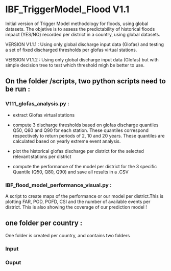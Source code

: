 # IBF_TriggerModel_Flood V1.1

Initial version of Trigger Model methodology for floods, using global datasets. The objetive is to assess the predictability of historical floods impact (YES/NO)  recorded per district in a country, using global datasets.

VERSION V1.1.1 : Using only global discharge input data (Glofas) and testing a set of fixed discharged thresholds per glofas virtual stations.

VERSION V1.1.2 :  Using only global discharge input data (Glofas) but with simple decision tree to test which threshold migh be better to use.

## On the folder /scripts, two python scripts need to be run :  

### V111_glofas_analysis.py :  

- extract Glofas virtual stations  

- compute 3 discharge thresholds based on glofas discharge quantiles Q50, Q80 and Q90 for each station. These quantiles correspond respectively to return periods of 2, 10 and 20 years. These quantiles are calculated based on yearly extreme event analysis.  

- plot the historical glofas discharge per district for the selected relevant stations per district  

- compute the performance of the model per district for the 3 specific Quantile (Q50, Q80, Q90) and save all results in a .CSV  

### IBF_flood_model_performance_visual.py :
A script to create maps of the performance or our model per district.This is plotting FAR, POD, POFD, CSI and the number of available events per district. This is also showing the coverage of our prediction model ! 

## one folder per country :
One folder is created per country, and contains two folders  

### Input 

### Ouput 
